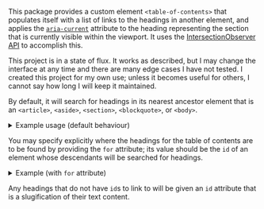 This package provides a custom element `<table-of-contents>` that
populates itself with a list of links to the headings in another element,
and applies the [`aria-current`][aria-current] attribute to the heading
representing the section that is currently visible within the viewport.
It uses the [IntersectionObserver API][IntersectionObserver] to
accomplish this.

[aria-current]: https://www.w3.org/TR/wai-aria-1.1/#aria-current
  "aria-current attribute - WAI-ARIA 1.1"

[IntersectionObserver]: https://developer.mozilla.org/en-US/docs/Web/API/Intersection_Observer_API
  "IntersectionObserver API | Mozilla Developer Network"


This project is in a state of flux. It works as described, but I may change
the interface at any time and there are many edge cases I have not
tested. I created this project for my own use; 
unless it becomes useful for others, I
cannot say how long I will keep it maintained.

By default, it will search for headings in its nearest ancestor element
that is an `<article>`, `<aside>`, `<section>`, `<blockquote>`, or `<body>`.

<details>

<summary>Example usage (default behaviour)</summary>

```html
<article>
  <header>
    <h1>The Life and Opinions of Tristram Shandy, Gentleman</h1>
    <nav>
      <table-of-contents></table-of-contents>
    </nav>
  </header>
  <h2>Chapter 1.I.</h2>
  <p>
    I wish either my father or my mother, or indeed both of them, as they
    were in duty both equally bound to it, had minded what they were about
    when they begot me; had they duly consider'd how much depended upon what
    they were then doing;-- <!-- etc. -->
  </p>
  <h2>Chapter 1.II.</h2>
  <p>
    --Then, positively, there is nothing in the question that I can
    see, either good or bad.--Then, let me tell you, Sir, it was a very
    unseasonable question at least,--because it scattered and dispersed the
    animal spirits, whose business it was to have escorted and gone hand in
    hand with the Homunculus, and conducted him safe to the place destined
    for his reception.
  </p>
</article>
```

The `<table-of-contents>` element will then look like this:

```html
<table-of-contents>
  <a href="#chapter-1-i">Chapter 1.I</a>
  <a href="#chapter-1-ii">Chapter 1.II</a>
</table-of-contents>
```

</details>

You may specify explicitly where the headings for the table of contents
are to be found by providing the `for` attribute; its value should be
the `id` of an element whose descendants will be searched for headings.

<details>

<summary>Example (with <code>for</code> attribute)</summary>

```html
<article>
  <header>
    <h1>The Life and Opinions of Tristram Shandy, Gentleman</h1>
    <nav>
      <h2>Contents</h2>
      <table-of-contents for=content></table-of-contents>
    </nav>
  </header>
  <div id=content>
    <h2>Chapter 1.I.</h2>
    <p>
      I wish either my father or my mother, or indeed both of them, as they
      were in duty both equally bound to it, had minded what they were about
      when they begot me; had they duly consider'd how much depended upon what
      they were then doing;-- <!-- etc. -->
    </p>
    <h2>Chapter 1.II.</h2>
    <p>
      --Then, positively, there is nothing in the question that I can
      see, either good or bad.--Then, let me tell you, Sir, it was a very
      unseasonable question at least,--because it scattered and dispersed the
      animal spirits, whose business it was to have escorted and gone hand in
      hand with the Homunculus, and conducted him safe to the place destined
      for his reception.
    </p>
  </div>
</article>
```

The `<table-of-contents>` element will then look like this:

```html
<table-of-contents for="content">
  <a href="#chapter-1-i">Chapter 1.I</a>
  <a href="#chapter-1-ii">Chapter 1.II</a>
</table-of-contents>
```

Note that without the `for` attribute, the table of contents would
include a link to its own heading (`<h2>Contents</h2>`).

</details>

Any headings that do not have `id`s to link to will be given an `id`
attribute that is a slugification of their text content.
